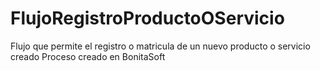 # FlujoRegistroProductoOServicio
Flujo que permite el registro o matricula de un nuevo producto o servicio creado
Proceso creado en BonitaSoft
